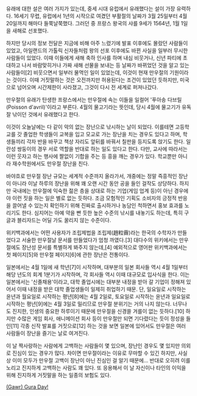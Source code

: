 유래에 대한 설은 여러 가지가 있는데, 중세 시대 유럽에서 유래했다는 설이 가장 유력하다. 16세기 무렵, 유럽에서 1년의 시작으로 여겼던 부활절의 날짜가 3월 25일부터 4월 20일까지 해마다 들쭉날쭉했다. 그러던 중 프랑스 왕국의 샤를 9세가 1564년, 1월 1일을 새해로 선포했다.

하지만 당시의 정보 전달은 지금에 비해 아주 느렸기에 발표 이후에도 몰랐던 사람들이 있었고, 아일랜드의 가톨릭 신자들처럼 왕의 선포 이후에도 바뀐 사실을 일부러 무시한 사람들이 있었다. 이때 이들에게 새해 축하 인사를 하며 내심 비웃거나, 신년 파티에 초대하고 나서 바람맞히거나 가짜 새해 선물을 보내는 등 날짜가 바뀌었던 것을 알고 있는 사람들이[2] 비웃으면서 일부러 물먹인 일이 있었는데, 이것이 현재 만우절의 기원이라는 것이다. 이때 거짓말하는 것은 오전까지만 허용된다는 조건이 있었던 듯하지만, 미국으로 넘어오며 시간제한이 사라졌고, 그것이 다시 전 세계로 퍼져나갔다.

만우절의 유래가 탄생한 프랑스에서는 만우절에 속는 이들을 일컬어 '푸아송 다브릴(Poisson d'avril)'이라고 부른다. 4월의 물고기라는 뜻인데, 당시 4월에 물고기가 유독 잘 낚이던 것에서 유래했다고 한다.

이것이 오늘날에는 다 같이 악의 없는 장난으로 낚시하는 날이 되었다. 이를테면 고등학교를 갓 졸업한 학생들이 교복을 입고 모교로 가는 장난을 치는 경우도 있다고 하며, 학생들끼리 각자 반을 바꾸고 책상 자리도 앞뒤를 바꿔서 칠판을 등지도록 앉기도 한다. 일란성 쌍둥이의 경우 서로 역할을 반대로 하는 일도 있다고 한다. 다만, 교사에 따라서는 이런 웃자고 하는 행사에 짤없이 기합을 주는 등 흥을 깨는 경우가 있다. 학교뿐만 아니라 재수학원에서도 만우절 장난을 친다.

바야흐로 만우절 장난 규모는 세계적 수준까지 올라가서, 개중에는 정말 즉흥적인 장난이 아니라 이날 하루의 장난을 위해 꽤 오랜 시간 동안 공을 들인 걸작도 상당하다. 하지만 국내에는 만우절에 익숙한 젊은 층을 상대로 하는 기업(게임 업계 등)이 아닌 경우에야 이런 짓을 하는 일은 별로 없는 듯하다. 조금 모험적인 기획도 소비자의 긍정적 반응을 끌어낼 수 있는지 확인하기 위해 진짜로 출시하거나 농담인 척하면서 홍보 효과를 노리기도 한다. 심지어는 아예 약을 빤 듯한 높은 수준의 낚시를 내놓기도 하는데, 특히 구글과 블리자드는 어딜 가도 꿀리지 않는 수준이다.

위키백과에서는 어떤 사용자가 조립제법을 조립제(趙粒霽)라는 한국의 수학자가 만들었다고 서술한 만우절날 문서를 만들었다가 엄청 까였다.[3] 대다수의 위키에서는 만우절에도 장난성 문서를 특별하게 봐주지 않는데,[4] 예외적으로 영어판 위키백과에서는 첫 페이지[5]와 만우절 페이지[6]에 관한 장난은 전통이다.

일본에서는 4월 1일에 새 학년[7]이 시작하며, 대부분의 일본 회사들 역시 4월 1일부터 해당 년도의 회계 1분기가 시작하며, 각 회사들 역시 이때 대규모로 입사식을 한다. 이는 일본에서는 '신졸채용'이라고, 대학 졸업시에는 대부분 내정을 받아 갈 기업이 정해져 있어서 이때 내정을 받은 대학 졸업생들이 일제히 취업하기 때문. 단, 일요일로 시작하는 윤년과 월요일로 시작하는 평년[8]에는 4월 2일로, 토요일로 시작하는 윤년과 일요일로 시작하는 평년[9]에는 4월 3일로 밀리므로 만우절 분위기는 거의 나지 않는다. 너무나도 진지한, 인생의 중요한 하루이기 때문에 만우절을 신경쓸 겨를이 없는 듯하다.[10] 하지만 수많은 게임 회사, 애니메이션 회사 등이 만우절만 되면 기다렸다는 듯이 정성을 들인[11] 각종 신작 발표를 거짓으로[12] 하는 것을 보면 일본에 있어서도 만우절은 여러 사람들이 장난을 즐기는 날로 여겨진다.

이 날 짝사랑하는 사람에게 고백하는 사람들이 몇 있으며, 장난인 경우도 몇 있지만 의외로 진심이 있는 경우가 많다. 차이면 만우절이라는 이유로 무마할 수 있긴 하지만, 사실상 이미 모두가 만우절 고백이 장난이 아닌 진심인 걸 알기 때문에... 반대로 오히려 이를 노리고 진지하게 고백하는 사람도 꽤 있다. 또 응용해서 이 날 자신이나 타인의 이익을 위해 진지하게 거짓말을 하는 일종의 보험도 있다.

[(Gawr) Gura Day!](https://namu.wiki/w/%EA%B0%80%EC%9A%B0%EB%A5%B4%20%EA%B5%AC%EB%9D%BC)
